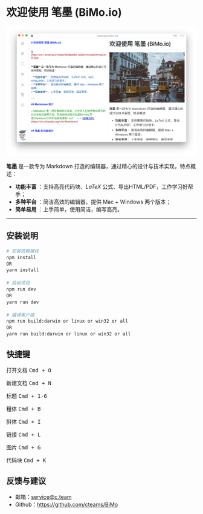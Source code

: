 # 欢迎使用 笔墨 (BiMo.io)

![bimo](banner.jpg)

**笔墨** 是一款专为 Markdown 打造的编辑器，通过精心的设计与技术实现，特点概述：
 
- **功能丰富** ：支持高亮代码块、*LaTeX* 公式、导出HTML/PDF，工作学习好帮手；
- **多种平台** ：简洁高效的编辑器，提供 Mac + Windows 两个版本；
- **简单易用** ：上手简单，使用简洁，编写高亮。

---

## 安装说明

``` bash
# 安装依赖模块
npm install 
OR 
yarn install

# 启动项目 
npm run dev 
OR 
yarn run dev

# 编译客户端
npm run build:darwin or linux or win32 or all
OR 
yarn run build:darwin or linux or win32 or all
```

## 快捷键

打开文档 <kbd>Cmd + O</kbd>

新建文档 <kbd>Cmd + N</kbd>

标题 <kbd>Cmd + 1-6</kbd>

粗体 <kbd>Cmd + B</kbd>

斜体 <kbd>Cmd + I</kbd>

链接 <kbd>Cmd + L</kbd>

图片 <kbd>Cmd + G</kbd>

代码块 <kbd>Cmd + K</kbd>

## 反馈与建议

- 邮箱：<service@c.team>
- Github：https://github.com/cteams/BiMo